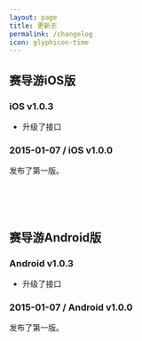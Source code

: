 ```yaml
---
layout: page
title: 更新志
permalink: /changelog
icon: glyphicon-time
---
```


## 赛导游iOS版 



### iOS v1.0.3


* 升级了接口




###  2015-01-07 / iOS v1.0.0 


发布了第一版。


<br/><br/><br/>


## 赛导游Android版


### Android v1.0.3

* 升级了接口




### 2015-01-07 / Android v1.0.0


发布了第一版。